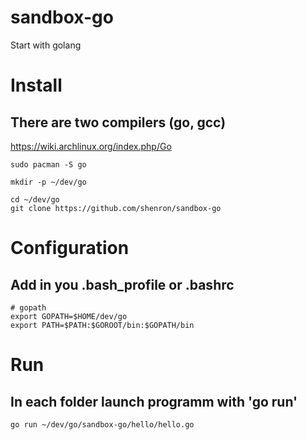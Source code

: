 # sandbox-go
Start with golang

# Install
## There are two compilers (go, gcc)
https://wiki.archlinux.org/index.php/Go

```shell
sudo pacman -S go

mkdir -p ~/dev/go

cd ~/dev/go
git clone https://github.com/shenron/sandbox-go
```

# Configuration
## Add in you .bash_profile or .bashrc
```shell
# gopath
export GOPATH=$HOME/dev/go
export PATH=$PATH:$GOROOT/bin:$GOPATH/bin
```

# Run
## In each folder launch programm with 'go run'
```shell
go run ~/dev/go/sandbox-go/hello/hello.go
```
